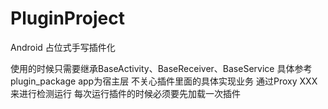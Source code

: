 # PluginProject
Android  占位式手写插件化


使用的时候只需要继承BaseActivity、BaseReceiver、BaseService 具体参考plugin_package 
app为宿主层 不关心插件里面的具体实现业务 通过Proxy XXX 来进行检测运行 每次运行插件的时候必须要先加载一次插件

 
